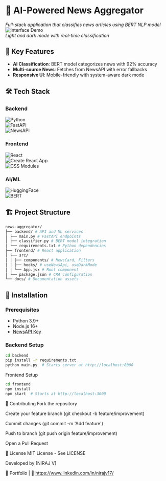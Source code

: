 # 📰 AI-Powered News Aggregator  
*Full-stack application that classifies news articles using BERT NLP model*
![Interface Demo](docs/demo.gif)  
*Light and dark mode with real-time classification*

## 🌟 Key Features  
- **AI Classification**: BERT model categorizes news with 92% accuracy  
- **Multi-source News**: Fetches from NewsAPI with error fallbacks  
- **Responsive UI**: Mobile-friendly with system-aware dark mode  

## 🛠 Tech Stack  
### Backend  
![Python](https://img.shields.io/badge/Python-3.9+-blue)  
![FastAPI](https://img.shields.io/badge/FastAPI-0.95-green)  
![NewsAPI](https://img.shields.io/badge/NewsAPI-2.0-lightgrey)  

### Frontend  
![React](https://img.shields.io/badge/React-18-%2361DAFB)  
![Create React App](https://img.shields.io/badge/CRA-5.0-%2309D3AC)  
![CSS Modules](https://img.shields.io/badge/CSS_Modules-1.0-%231572B6)  

### AI/ML  
![HuggingFace](https://img.shields.io/badge/HuggingFace-4.52-orange)  
![BERT](https://img.shields.io/badge/BERT-Large-%23FFA000)  

## 🏗 Project Structure  
```bash
news-aggregator/
├── backend/ # API and ML services
│ ├── main.py # FastAPI endpoints
│ ├── classifier.py # BERT model integration
│ └── requirements.txt # Python dependencies
├── frontend/ # React application
│ ├── src/
│ │ ├── components/ # NewsCard, Filters
│ │ ├── hooks/ # useNewsApi, useDarkMode
│ │ └── App.jsx # Root component
│ └── package.json # CRA configuration
└── docs/ # Documentation assets
```
## 🚀 Installation  

### Prerequisites  
- Python 3.9+  
- Node.js 16+  
- [NewsAPI Key](https://newsapi.org/register)  

### Backend Setup 
```bash
cd backend
pip install -r requirements.txt
python main.py  # Starts server at http://localhost:8000
```
Frontend Setup
```bash
cd frontend
npm install
npm start  # Starts at http://localhost:3000
```
🤝 Contributing
Fork the repository

Create your feature branch (git checkout -b feature/improvement)

Commit changes (git commit -m 'Add feature')

Push to branch (git push origin feature/improvement)

Open a Pull Request

📜 License
MIT License - See LICENSE

Developed by [NIRAJ V]

🔗 Portfolio | 💼 https://www.linkedin.com/in/nirajv17/

